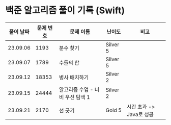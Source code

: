 # 백준 알고리즘 풀이 기록 (Swift)

| 풀이 날짜 | 문제 번호 | 문제 이름               | 난이도      | 비고 |
|----------|-------|-----------------------------|------------|---|
| 23.09.06 | 1193  | 분수 찾기                    | Silver 5   | |
| 23.09.07 | 1789  | 수들의 합                    | Silver 5   | |
| 23.09.12 | 18353 | 병사 배치하기                 | Silver 2   | |
| 23.09.15 | 24444 | 알고리즘 수업 - 너비 우선 탐색 1  | Silver 2   | |
| 23.09.21 | 2170  | 선 긋기                     | Gold 5   | 시간 초과 -> Java로 성공 |
